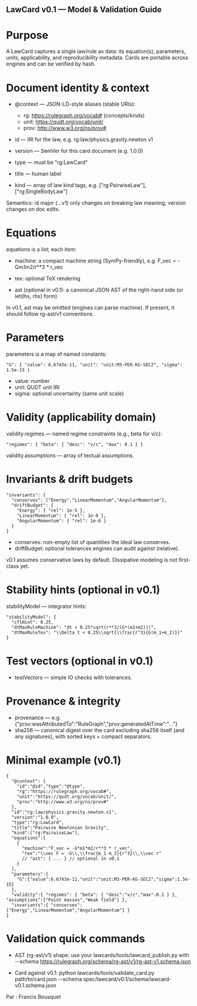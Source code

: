 ## LawCard v0.1 — Model & Validation Guide

# Purpose

A LawCard captures a single law/rule as data: its equation(s), parameters, units, applicability, and reproducibility metadata. Cards are portable across engines and can be verified by hash.

# Document identity & context

- @context — JSON-LD-style aliases (stable URIs):

    - rg: https://rulegraph.org/vocab# (concepts/kinds)
    - unit: https://qudt.org/vocab/unit/
    - prov: http://www.w3.org/ns/prov#

- id — IRI for the law, e.g. rg:law/physics.gravity.newton.v1
- version — SemVer for this card document (e.g. 1.0.0)
- type — must be "rg:LawCard"
- title — human label
- kind — array of law kind tags, e.g. ["rg:PairwiseLaw"], ["rg:SingleBodyLaw"]

Semantics: id major (…v1) only changes on breaking law meaning; version changes on doc edits.

# Equations

equations is a list; each item:

- machine: a compact machine string (SymPy-friendly), e.g.
F_vec = -G*m1*m2/r**3 * r_vec

- tex: optional TeX rendering

- ast (optional in v0.1): a canonical JSON AST of the right-hand side (or let(lhs, rhs) form)

In v0.1, ast may be omitted (engines can parse machine). If present, it should follow rg-ast/v1 conventions.

# Parameters

parameters is a map of named constants:
```
"G": { "value": 6.6743e-11, "unit": "unit:M3-PER-KG-SEC2", "sigma": 1.5e-15 }
```

- value: number
- unit: QUDT unit IRI
- sigma: optional uncertainty (same unit scale)

# Validity (applicability domain)

validity.regimes — named regime constraints (e.g., beta for v/c):
```
"regimes": { "beta": { "desc": "v/c", "max": 0.1 } }
```

validity.assumptions — array of textual assumptions.

# Invariants & drift budgets
```
"invariants": {
  "conserves": ["Energy","LinearMomentum","AngularMomentum"],
  "driftBudget": {
    "Energy": { "rel": 1e-5 },
    "LinearMomentum": { "rel": 1e-6 },
    "AngularMomentum": { "rel": 1e-6 }
  }
}
```

- conserves: non-empty list of quantities the ideal law conserves.
- driftBudget: optional tolerances engines can audit against (relative).

v0.1 assumes conservative laws by default. Dissipative modeling is not first-class yet.

# Stability hints (optional in v0.1)

stabilityModel — integrator hints:
```
"stabilityModel": {
  "cflHint": 0.25,
  "dtMaxRuleMachine": "dt < 0.25*sqrt(r**3/(G*(m1+m2)))",
  "dtMaxRuleTex": "\\Delta t < 0.25\\sqrt{\\frac{r^3}{G(m_1+m_2)}}"
}
```
# Test vectors (optional in v0.1)

- testVectors — simple IO checks with tolerances.

# Provenance & integrity

- provenance — e.g. {"prov:wasAttributedTo":"RuleGraph","prov:generatedAtTime":"…"}
- sha256 — canonical digest over the card excluding sha256 itself (and any signatures), with sorted keys + compact separators.

# Minimal example (v0.1)
```
{
  "@context": {
    "id":"@id","type":"@type",
    "rg":"https://rulegraph.org/vocab#",
    "unit":"https://qudt.org/vocab/unit/",
    "prov":"http://www.w3.org/ns/prov#"
  },
  "id":"rg:law/physics.gravity.newton.v1",
  "version":"1.0.0",
  "type":"rg:LawCard",
  "title":"Pairwise Newtonian Gravity",
  "kind":["rg:PairwiseLaw"],
  "equations":[
    {
      "machine":"F_vec = -G*m1*m2/r**3 * r_vec",
      "tex":"\\vec F = -G\\,\\frac{m_1 m_2}{r^3}\\,\\vec r"
      // "ast": { ... } // optional in v0.1
    }
  ],
  "parameters":{
    "G":{"value":6.6743e-11,"unit":"unit:M3-PER-KG-SEC2","sigma":1.5e-15}
  },
  "validity":{ "regimes": { "beta": { "desc":"v/c","max":0.1 } }, "assumptions":["Point masses","Weak field"] },
  "invariants":{ "conserves":["Energy","LinearMomentum","AngularMomentum"] }
}
```

# Validation quick commands

- AST (rg-ast/v1) shape:
use your lawcards/tools/lawcard_publish.py with --schema https://rulegraph.org/schema/rg-ast/v1/rg-ast-v1.schema.json

- Card against v0.1:
python lawcards/tools/validate_card.py path/to/card.json --schema spec/lawcard/v0.1/schema/lawcard-v0.1.schema.json


Par : Francis Bousquet
